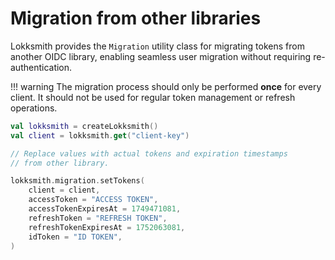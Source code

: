 # Migration from other libraries

Lokksmith provides the `Migration` utility class for migrating tokens from another OIDC library,
enabling seamless user migration without requiring re-authentication.

!!! warning
    The migration process should only be performed **once** for every client. It should not be used 
    for regular token management or refresh operations.

```kotlin
val lokksmith = createLokksmith()
val client = lokksmith.get("client-key")

// Replace values with actual tokens and expiration timestamps
// from other library.

lokksmith.migration.setTokens(
    client = client,
    accessToken = "ACCESS TOKEN",
    accessTokenExpiresAt = 1749471081,
    refreshToken = "REFRESH TOKEN",
    refreshTokenExpiresAt = 1752063081,
    idToken = "ID TOKEN",
)
```
